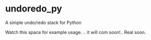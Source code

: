 # undoredo_py
A simple undo/redo stack for Python

Watch this space for example usage.
.. it will com soon!.. Real soon.
